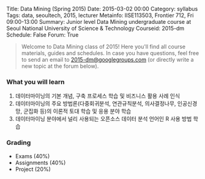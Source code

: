 Title: Data Mining (Spring 2015)
Date: 2015-03-02 00:00
Category: syllabus
Tags: data, seoultech, 2015, lecturer
Metainfo: IISE113503, Frontier 712, Fri 09:00-13:00
Summary: Junior level Data Mining undergraduate course at Seoul National University of Science & Technology
Courseid: 2015-dm
Schedule: False
Forum: True

> Welcome to Data Mining class of 2015!
> Here you'll find all course materials, guides and schedules.
> In case you have questions, feel free to send an email to [2015-dm@googlegroups.com](mailto:2015-dm@googlegroups.com) (or directly write a new topic at the forum below).

### What you will learn

1. 데이터마이닝의 기본 개념, 구축 프로세스 학습 및 비즈니스 활용 사례 인식
2. 데이터마이닝의 주요 방법론(다중회귀분석, 연관규칙분석, 의사결정나무, 인공신경망, 군집화 등)의 이론적 토대 학습 및 응용 분야 학습
3. 데이터마이닝 분야에서 널리 사용되는 오픈소스 데이터 분석 언어인 R 사용 방법 학습

### Grading
- Exams (40%)
- Assignments (40%)
- Project (20%)
